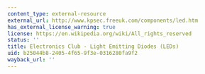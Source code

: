 ```yaml
---
content_type: external-resource
external_url: http://www.kpsec.freeuk.com/components/led.htm
has_external_license_warning: true
license: https://en.wikipedia.org/wiki/All_rights_reserved
status: ''
title: Electronics Club - Light Emitting Diodes (LEDs)
uid: b25044b8-2405-4f65-9f3e-0316280fa9f2
wayback_url: ''
---
```

